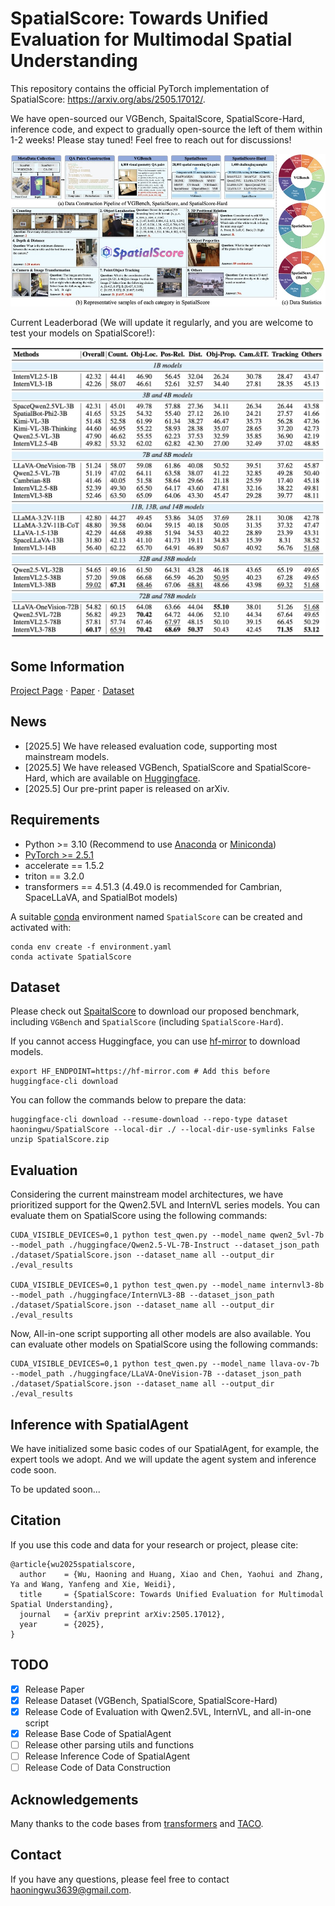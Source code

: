 # SpatialScore: Towards Unified Evaluation for Multimodal Spatial Understanding
This repository contains the official PyTorch implementation of SpatialScore: https://arxiv.org/abs/2505.17012/.

We have open-sourced our VGBench, SpaitalScore, SpatialScore-Hard, inference code, and expect to gradually open-source the left of them within 1-2 weeks!
Please stay tuned! Feel free to reach out for discussions!

<div align="center">
   <img src="./assets/dataset.png">
</div>

Current Leaderborad (We will update it regularly, and you are welcome to test your models on SpatialScore!):

<div align="center">
   <img src="./assets/SpatialScore.png">
</div>

## Some Information
[Project Page](https://haoningwu3639.github.io/SpatialScore/) $\cdot$ [Paper](https://arxiv.org/abs/2505.17012/) $\cdot$ [Dataset](https://huggingface.co/datasets/haoningwu/SpatialScore)

## News
- [2025.5] We have released evaluation code, supporting most mainstream models.
- [2025.5] We have released VGBench, SpatialScore and SpatialScore-Hard, which are available on [Huggingface](https://huggingface.co/datasets/haoningwu/SpatialScore).
- [2025.5] Our pre-print paper is released on arXiv.

## Requirements
- Python >= 3.10 (Recommend to use [Anaconda](https://www.anaconda.com/download/#linux) or [Miniconda](https://docs.conda.io/en/latest/miniconda.html))
- [PyTorch >= 2.5.1](https://pytorch.org/)
- accelerate == 1.5.2
- triton == 3.2.0
- transformers == 4.51.3 (4.49.0 is recommended for Cambrian, SpaceLLaVA, and SpatialBot models)

A suitable [conda](https://conda.io/) environment named `SpatialScore` can be created and activated with:

```
conda env create -f environment.yaml
conda activate SpatialScore
```

## Dataset
Please check out [SpaitalScore](https://huggingface.co/datasets/haoningwu/SpatialScore) to download our proposed benchmark, including `VGBench` and `SpatialScore` (including `SpatialScore-Hard`).

If you cannot access Huggingface, you can use [hf-mirror](https://hf-mirror.com/) to download models.

```
export HF_ENDPOINT=https://hf-mirror.com # Add this before huggingface-cli download
```

You can follow the commands below to prepare the data:

```
huggingface-cli download --resume-download --repo-type dataset haoningwu/SpatialScore --local-dir ./ --local-dir-use-symlinks False
unzip SpatialScore.zip
```

## Evaluation
Considering the current mainstream model architectures, we have prioritized support for the Qwen2.5VL and InternVL series models. 
You can evaluate them on SpatialScore using the following commands:

```
CUDA_VISIBLE_DEVICES=0,1 python test_qwen.py --model_name qwen2_5vl-7b --model_path ./huggingface/Qwen2.5-VL-7B-Instruct --dataset_json_path ./dataset/SpatialScore.json --dataset_name all --output_dir ./eval_results

CUDA_VISIBLE_DEVICES=0,1 python test_qwen.py --model_name internvl3-8b --model_path ./huggingface/InternVL3-8B --dataset_json_path ./dataset/SpatialScore.json --dataset_name all --output_dir ./eval_results
```

Now, All-in-one script supporting all other models are also available.
You can evaluate other models on SpatialScore using the following commands:

```
CUDA_VISIBLE_DEVICES=0,1 python test_qwen.py --model_name llava-ov-7b --model_path ./huggingface/LLaVA-OneVision-7B --dataset_json_path ./dataset/SpatialScore.json --dataset_name all --output_dir ./eval_results
```

## Inference with SpatialAgent
We have initialized some basic codes of our SpatialAgent, for example, the expert tools we adopt.
And we will update the agent system and inference code soon.

To be updated soon...

## Citation
If you use this code and data for your research or project, please cite:

	@article{wu2025spatialscore,
      author    = {Wu, Haoning and Huang, Xiao and Chen, Yaohui and Zhang, Ya and Wang, Yanfeng and Xie, Weidi},
      title     = {SpatialScore: Towards Unified Evaluation for Multimodal Spatial Understanding},
      journal   = {arXiv preprint arXiv:2505.17012},
      year      = {2025},
    }

## TODO
- [x] Release Paper
- [x] Release Dataset (VGBench, SpatialScore, SpatialScore-Hard)
- [x] Release Code of Evaluation with Qwen2.5VL, InternVL, and all-in-one script
- [x] Release Base Code of SpatialAgent
- [ ] Release other parsing utils and functions
- [ ] Release Inference Code of SpatialAgent
- [ ] Release Code of Data Construction

## Acknowledgements
Many thanks to the code bases from [transformers](https://github.com/huggingface/transformers) and [TACO](https://github.com/SalesforceAIResearch/TACO).


## Contact
If you have any questions, please feel free to contact haoningwu3639@gmail.com.
